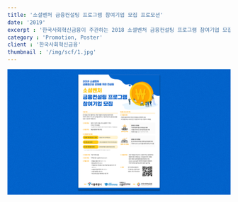 ```yaml
---
title: '소셜벤처 금융컨설팅 프로그램 참여기업 모집 프로모션'
date: '2019'
excerpt : '한국사회혁신금융이 주관하는 2018 소셜벤처 금융컨설팅 프로그램 참여기업 모집 프로모션 포스터를 디자인하였습니다.'
category : 'Promotion, Poster'
client : '한국사회혁신금융'
thumbnail : '/img/scf/1.jpg'
---
```

<img src="/img/scf/1.jpg">
